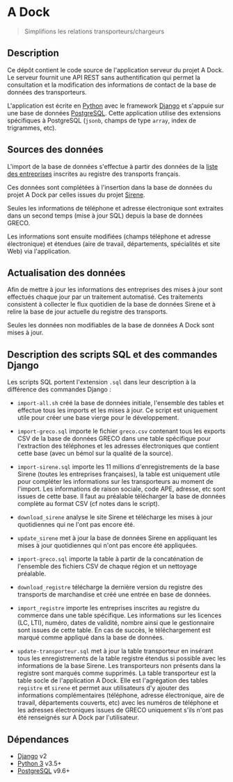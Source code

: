 # A Dock

> Simplifions les relations transporteurs/chargeurs

## Description

Ce dépôt contient le code source de l'application serveur du projet A Dock. Le
serveur fournit une API REST sans authentification qui permet la consultation et
la modification des informations de contact de la base de données des
transporteurs.

L'application est écrite en [Python][python] avec le framework [Django][django]
et s'appuie sur une base de données [PostgreSQL][postgresql]. Cette application
utilise des extensions spécifiques à PostgreSQL (`jsonb`, champs de type
`array`, index de trigrammes, etc).

## Sources des données

L'import de la base de données s'effectue à partir des données de la [liste des
entreprises](http://www2.transports.equipement.gouv.fr/registres/marchandises/SITR_Liste_des_entreprises_Marchandises_sortie_CSV.zip)
inscrites au registre des transports français.

Ces données sont complétées à l'insertion dans la base de données du projet A
Dock par celles issues du projet [Sirene](https://www.data.gouv.fr/fr/datasets/base-sirene-des-entreprises-et-de-leurs-etablissements-siren-siret/).

Seules les informations de téléphone et adresse électronique sont extraites dans
un second temps (mise à jour SQL) depuis la base de données GRECO.

Les informations sont ensuite modifiées (champs téléphone et adresse
électronique) et étendues (aire de travail, départements, spécialités et site
Web) via l'application.

## Actualisation des données

Afin de mettre à jour les informations des entreprises des mises à jour sont
effectués chaque jour par un traitement automatisé. Ces traitements consistent à
collecter le flux quotidien de la base de données Sirene et à relire la base de
jour actuelle du registre des transports.

Seules les données non modifiables de la base de données A Dock sont mises à
jour.

## Description des scripts SQL et des commandes Django

Les scripts SQL portent l'extension `.sql` dans leur description à la différence
des commandes Django :

- `import-all.sh` créé la base de données initiale, l'ensemble des tables et
  effectue tous les imports et les mises à jour. Ce script est uniquement utile
  pour créer une base vierge pour le développement.

- `import-greco.sql` importe le fichier `greco.csv` contenant tous les exports
  CSV de la base de données GRECO dans une table spécifique pour l'extraction des
  téléphones et les adresses électroniques que contient cette base (avec un bémol
  sur la qualité de la source).

- `import-sirene.sql` importe les 11 millions d'enregistrements de la base
  Sirene (toutes les entreprises françaises), la table est uniquement utile pour
  compléter les informations sur les transporteurs au moment de l'import. Les
  informations de raison sociale, code APE, adresse, etc sont issues de cette
  base. Il faut au préalable télécharger la base de données complète au format
  CSV (cf notes dans le script).

- `download_sirene` analyse le site Sirene et télécharge les mises à jour
  quotidiennes qui ne l'ont pas encore été.

- `update_sirene` met à jour la base de données Sirene en appliquant les
  mises à jour quotidiennes qui n'ont pas encore été appliquées.

- `import-greco.sql` importe la table à partir de la concaténation de l'ensemble
  des fichiers CSV de chaque région et un nettoyage préalable.

- `download_registre` télécharge la dernière version du registre des transports
  de marchandise et créé une entrée en base de données.

- `import_registre` importe les entreprises inscrites au registre du commerce
  dans une table spécifique. Les informations sur les licences (LC, LTI),
  numéro, dates de validité, nombre ainsi que le gestionnaire sont issues de
  cette table. En cas de succès, le téléchargement est marqué comme appliqué
  dans la base de données.

- `update-transporteur.sql` met à jour la table transporteur en insérant tous
  les enregistrements de la table registre étendus si possible avec les
  informations de la base Sirene. Les transporteurs non présents dans la
  registre sont marqués comme supprimés. La table transporteur est la table
  socle de l'application A Dock. Elle est l'agrégation des tables `registre` et
  `sirene` et permet aux utilisateurs d'y ajouter des informations
  complémentaires (téléphone, adresse électronique, aire de travail,
  départements couverts, etc) avec les numéros de téléphone et les adresses
  électroniques issues de GRECO uniquement s'ils n'ont pas été renseignés sur A
  Dock par l'utilisateur.

## Dépendances

- [Django][django] v2
- [Python 3][python] v3.5+
- [PostgreSQL][postgresql] v9.6+

[django]: https://www.djangoproject.com/
[python]: https://www.python.org/
[postgresql]: https://www.postgresql.org/
